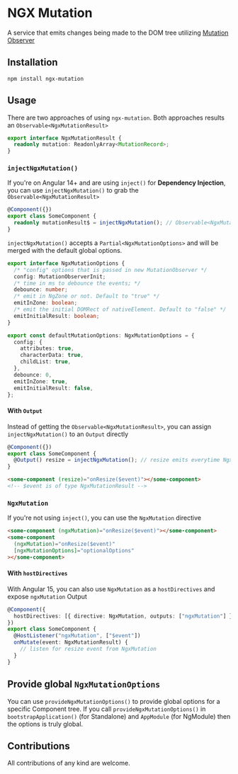 # NGX Mutation

A service that emits changes being made to the DOM tree utilizing [Mutation Observer](https://developer.mozilla.org/en-US/docs/Web/API/MutationObserver)

## Installation

```shell
npm install ngx-mutation
```

## Usage

There are two approaches of using `ngx-mutation`. Both approaches results an `Observable<NgxMutationResult>`

```ts
export interface NgxMutationResult {
  readonly mutation: ReadonlyArray<MutationRecord>;
}
```

### `injectNgxMutation()`

If you're on Angular 14+ and are using `inject()` for **Dependency Injection**, you can use `injectNgxMutation()` to grab the `Observable<NgxMutationResult>`

```ts
@Component({})
export class SomeComponent {
  readonly mutationResult$ = injectNgxMutation(); // Observable<NgxMutationResult>
}
```

`injectNgxMutation()` accepts a `Partial<NgxMutationOptions>` and will be merged with the default global options.

```ts
export interface NgxMutationOptions {
  /* "config" options that is passed in new MutationObserver */
  config: MutationObserverInit;
  /* time in ms to debounce the events; */
  debounce: number;
  /* emit in NgZone or not. Default to "true" */
  emitInZone: boolean;
  /* emit the initial DOMRect of nativeElement. Default to "false" */
  emitInitialResult: boolean;
}

export const defaultMutationOptions: NgxMutationOptions = {
  config: {
    attributes: true,
    characterData: true,
    childList: true,
  },
  debounce: 0,
  emitInZone: true,
  emitInitialResult: false,
};
```

#### With `Output`

Instead of getting the `Observable<NgxMutationResult>`, you can assign `injectNgxMutation()` to an `Output` directly

```ts
@Component({})
export class SomeComponent {
  @Output() resize = injectNgxMutation(); // resize emits everytime NgxMutation emits
}
```

```html
<some-component (resize)="onResize($event)"></some-component>
<!-- $event is of type NgxMutationResult -->
```

### `NgxMutation`

If you're not using `inject()`, you can use the `NgxMutation` directive

```html
<some-component (ngxMutation)="onResize($event)"></some-component>
<some-component
  (ngxMutation)="onResize($event)"
  [ngxMutationOptions]="optionalOptions"
></some-component>
```

#### With `hostDirectives`

With Angular 15, you can also use `NgxMutation` as a `hostDirectives` and expose `ngxMutation` Output

```ts
@Component({
  hostDirectives: [{ directive: NgxMutation, outputs: ["ngxMutation"] }],
})
export class SomeComponent {
  @HostListener("ngxMutation", ["$event"])
  onMutate(event: NgxMutationResult) {
    // listen for resize event from NgxMutation
  }
}
```

## Provide global `NgxMutationOptions`

You can use `provideNgxMutationOptions()` to provide global options for a specific Component tree. If you call `provideNgxMutationOptions()` in `bootstrapApplication()` (for Standalone) and `AppModule` (for NgModule)
then the options is truly global.

## Contributions

All contributions of any kind are welcome.
